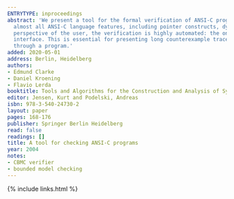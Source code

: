 ```yaml
---
ENTRYTYPE: inproceedings
abstract: 'We present a tool for the formal verification of ANSI-C programs using Bounded Model Checking (BMC). The emphasis is on usability: the tool supports
  almost all ANSI-C language features, including pointer constructs, dynamic memory allocation, recursion, and the float and double data types. From the
  perspective of the user, the verification is highly automated: the only input required is the BMC bound. The tool is integrated into a graphical user
  interface. This is essential for presenting long counterexample traces: the tool allows stepping through the trace in the same way a debugger allows stepping
  through a program.'
added: 2020-05-01
address: Berlin, Heidelberg
authors:
- Edmund Clarke
- Daniel Kroening
- Flavio Lerda
booktitle: Tools and Algorithms for the Construction and Analysis of Systems
editor: Jensen, Kurt and Podelski, Andreas
isbn: 978-3-540-24730-2
layout: paper
pages: 168-176
publisher: Springer Berlin Heidelberg
read: false
readings: []
title: A tool for checking ANSI-C programs
year: 2004
notes:
- CBMC verifier
- bounded model checking
---
```


{% include links.html %}
